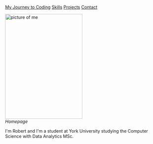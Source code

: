 [My Journey to Coding](/my_story.md)    [Skills](/my_skills.md)    [Projects](/projects.md)    [Contact](/contact_me.md) <br>

<image src="/avatar.jpg" width="250" height="340" alt="picture of me" class="center"> <br>
*Homepage*

I'm Robert and I'm a student at York University studying the Computer Science with Data Analytics MSc.



